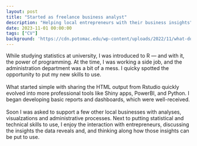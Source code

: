 ```yaml
---
layout: post
title: "Started as freelance business analyst"
description: "Helping local entrepreneurs with their business insights"
date: 2023-11-01 00:00:00
tags: ["CV"]
background: 'https://cdn.potomac.edu/wp-content/uploads/2022/11/what-does-a-business-systems-analyst-do.jpg'
---
```


While studying statistics at university, I was introduced to R — and with it, the power of programming. At the time, I was working a side job, and the administration department was a bit of a mess. I quicky spotted the opportunity to put my new skills to use.
<br><br>
What started simple with sharing the HTML output from Rstudio quickly evolved into more professional tools like Shiny apps, PowerBI, and Python. I began developing basic reports and dashboards, which were well-received.
<br><br>
Soon I was asked to support a few other local businesses with analyses, visualzations and administrative processes. Next to putting statistical and technical skills to use, I enjoy the interaction with entrepreneurs, discussing the insights the data reveals and, and thinking along how those insights can be put to use. 